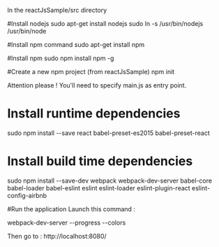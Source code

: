 In the  reactJsSample/src directory

#Install nodejs
sudo apt-get install nodejs
sudo ln -s /usr/bin/nodejs /usr/bin/node

#Install npm command
sudo apt-get install npm

#Install npm
sudo npm install npm -g

#Create a new npm project (from reactJsSample)
npm init

Attention please ! You'll need to specify main.js as entry point.

# Install runtime dependencies
sudo npm install --save react babel-preset-es2015 babel-preset-react

# Install build time dependencies
sudo npm install --save-dev webpack webpack-dev-server babel-core babel-loader babel-eslint eslint eslint-loader eslint-plugin-react eslint-config-airbnb

#Run the application
Launch this command : 

webpack-dev-server --progress --colors

Then go to :
http://localhost:8080/

